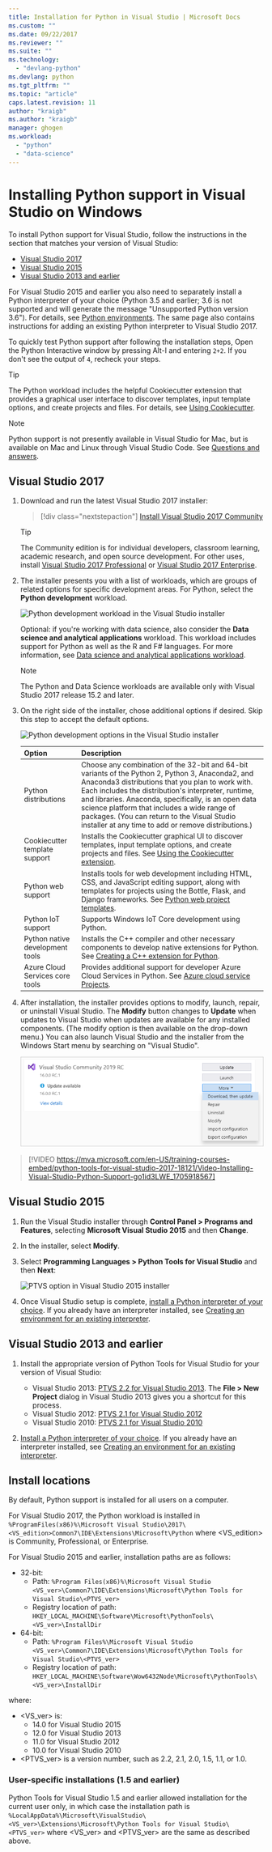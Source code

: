 ```yaml
---
title: Installation for Python in Visual Studio | Microsoft Docs
ms.custom: ""
ms.date: 09/22/2017
ms.reviewer: ""
ms.suite: ""
ms.technology: 
  - "devlang-python"
ms.devlang: python
ms.tgt_pltfrm: ""
ms.topic: "article"
caps.latest.revision: 11
author: "kraigb"
ms.author: "kraigb"
manager: ghogen
ms.workload: 
  - "python"
  - "data-science"
---
```


# Installing Python support in Visual Studio on Windows

To install Python support for Visual Studio, follow the instructions in the section that matches your version of Visual Studio:

- [Visual Studio 2017](#visual-studio-2017)
- [Visual Studio 2015](#visual-studio-2015)
- [Visual Studio 2013 and earlier](#visual-studio-2013-and-earlier)

For Visual Studio 2015 and earlier you also need to separately install a Python interpreter of your choice (Python  3.5 and earlier; 3.6 is not supported and will generate the message "Unsupported Python version 3.6"). For details, see [Python environments](python-environments.md). The same page also contains instructions for adding an existing Python interpreter to Visual Studio 2017.

To quickly test Python support after following the installation steps, Open the Python Interactive window by pressing Alt-I and entering `2+2`. If you don't see the output of `4`, recheck your steps.

> [!Tip]
> The Python workload includes the helpful Cookiecutter extension that provides a graphical user interface to discover templates, input template options, and create projects and files. For details, see [Using Cookiecutter](cookiecutter.md).

> [!Note]
> Python support is not presently available in Visual Studio for Mac, but is available on Mac and Linux through Visual Studio Code. See [Questions and answers](python-in-visual-studio.md#questions-and-answers).

## Visual Studio 2017

1. Download and run the latest Visual Studio 2017 installer:

    > [!div class="nextstepaction"]
    > <a target="frameTarget" href="https://www.visualstudio.com/thank-you-downloading-visual-studio/?sku=Community&rel=15&rid=34347&utm_source=docs&utm_medium=clickbutton&utm_campaign=python_install">Install Visual Studio 2017 Community</a>

    >[!Tip]
    > The Community edition is for individual developers, classroom learning, academic research, and open source development. For other uses, install <a target="frameTarget" href="https://www.visualstudio.com/thank-you-downloading-visual-studio/?sku=Professional&rel=15&rid=34347&utm_source=docs&utm_medium=clickbutton&utm_campaign=python_install">Visual Studio 2017 Professional</a> or <a target="frameTarget" href="https://www.visualstudio.com/thank-you-downloading-visual-studio/?sku=Enterprise&rel=15&rid=34347&utm_source=docs&utm_medium=clickbutton&utm_campaign=python_install">Visual Studio 2017 Enterprise</a>.

1. The installer presents you with a list of workloads, which are groups of related options for specific development areas. For Python, select the **Python development** workload.

    ![Python development workload in the Visual Studio installer](media/installation-python-workload.png)

    Optional: if you're working with data science, also consider the **Data science and analytical applications** workload. This workload includes support for Python as well as the R and F# languages. For more information, see [Data science and analytical applications workload](../rtvs/data-science-workload.md).

    > [!Note]
    > The Python and Data Science workloads are available only with Visual Studio 2017 release 15.2 and later.

1. On the right side of the installer, chose additional options if desired. Skip this step to accept the default options.

    ![Python development options in the Visual Studio installer](media/installation-python-options.png)

    | Option | Description |
    | --- | --- |
    | Python distributions | Choose any combination of the 32-bit and 64-bit variants of the Python 2, Python 3, Anaconda2, and Anaconda3 distributions that you plan to work with. Each includes the distribution's interpreter, runtime, and libraries. Anaconda, specifically, is an open data science platform that includes a wide range of packages. (You can return to the Visual Studio installer at any time to add or remove distributions.) |
    | Cookiecutter template support | Installs the Cookiecutter graphical UI to discover templates, input template options, and create projects and files. See [Using the Cookiecutter extension](cookiecutter.md). |
    | Python web support | Installs tools for web development including HTML, CSS, and JavaScript editing support, along with templates for projects using the Bottle, Flask, and Django frameworks. See [Python web project templates](template-web.md). |
    | Python IoT support | Supports Windows IoT Core development using Python. |
    | Python native development tools | Installs the C++ compiler and other necessary components to develop native extensions for Python. See [Creating a C++ extension for Python](cpp-and-python.md). |
    | Azure Cloud Services core tools | Provides additional support for developer Azure Cloud Services in Python. See [Azure cloud service Projects](template-azure-cloud-service.md). |

1. After installation, the installer provides options to modify, launch, repair, or uninstall Visual Studio. The **Modify** button changes to **Update** when updates to Visual Studio when updates are available for any installed components. (The modify option is then available on the drop-down menu.) You can also launch Visual Studio and the installer from the Windows Start menu by searching on "Visual Studio".

    ![Launching, modifying, modifying, or uninstalling Visual Studio from the installer](media/installation-vs-launch.png)

> [!VIDEO https://mva.microsoft.com/en-US/training-courses-embed/python-tools-for-visual-studio-2017-18121/Video-Installing-Visual-Studio-Python-Support-go1id3LWE_1705918567]

## Visual Studio 2015

1. Run the Visual Studio installer through **Control Panel > Programs and Features**, selecting **Microsoft Visual Studio 2015** and then **Change**.

1. In the installer, select **Modify**.

1. Select **Programming Languages > Python Tools for Visual Studio** and then **Next**:

    ![PTVS option in Visual Studio 2015 installer](media/installation-vs2015.png)

1. Once Visual Studio setup is complete, [install a Python interpreter of your choice](python-environments.md#selecting-and-installing-python-interpreters). If you already have an interpreter installed, see [Creating an environment for an existing interpreter](python-environments.md#creating-an-environment-for-an-existing-interpreter).

## Visual Studio 2013 and earlier

1. Install the appropriate version of Python Tools for Visual Studio for your version of Visual Studio:

    - Visual Studio 2013: [PTVS 2.2 for Visual Studio 2013](https://github.com/Microsoft/PTVS/releases/v2.2). The **File > New Project** dialog in Visual Studio 2013 gives you a shortcut for this process.
    - Visual Studio 2012: [PTVS 2.1 for Visual Studio 2012](https://pytools.codeplex.com/downloads/get/920478)
    - Visual Studio 2010: [PTVS 2.1 for Visual Studio 2010](https://pytools.codeplex.com/downloads/get/920479)

1. [Install a Python interpreter of your choice](python-environments.md#selecting-and-installing-python-interpreters). If you already have an interpreter installed, see [Creating an environment for an existing interpreter](python-environments.md#creating-an-environment-for-an-existing-interpreter).

## Install locations

By default, Python support is installed for all users on a computer.

For Visual Studio 2017, the Python workload is installed in `%ProgramFiles(x86)%\Microsoft Visual Studio\2017\<VS_edition>Common7\IDE\Extensions\Microsoft\Python` where &lt;VS_edition&gt; is Community, Professional, or Enterprise.

For Visual Studio 2015 and earlier, installation paths are as follows:

- 32-bit:
  - Path: `%Program Files(x86)%\Microsoft Visual Studio <VS_ver>\Common7\IDE\Extensions\Microsoft\Python Tools for Visual Studio\<PTVS_ver>`
  - Registry location of path: `HKEY_LOCAL_MACHINE\Software\Microsoft\PythonTools\<VS_ver>\InstallDir`
- 64-bit:
  - Path: `%Program Files%\Microsoft Visual Studio <VS_ver>\Common7\IDE\Extensions\Microsoft\Python Tools for Visual Studio\<PTVS_ver>`
  - Registry location of path: `HKEY_LOCAL_MACHINE\Software\Wow6432Node\Microsoft\PythonTools\<VS_ver>\InstallDir`

where:

- &lt;VS_ver&gt; is:
  - 14.0 for Visual Studio 2015
  - 12.0 for Visual Studio 2013
  - 11.0 for Visual Studio 2012
  - 10.0 for Visual Studio 2010
- &lt;PTVS_ver&gt; is a version number, such as 2.2, 2.1, 2.0, 1.5, 1.1, or 1.0.

### User-specific installations (1.5 and earlier)

Python Tools for Visual Studio 1.5 and earlier allowed installation for the current user only, in which case the installation path is `%LocalAppData%\Microsoft\VisualStudio\<VS_ver>\Extensions\Microsoft\Python Tools for Visual Studio\<PTVS_ver>` where &lt;VS_ver&gt; and &lt;PTVS_ver&gt; are the same as described above.

<iframe src="" height="0" width="0" frameborder="0" name="frameTarget" />
